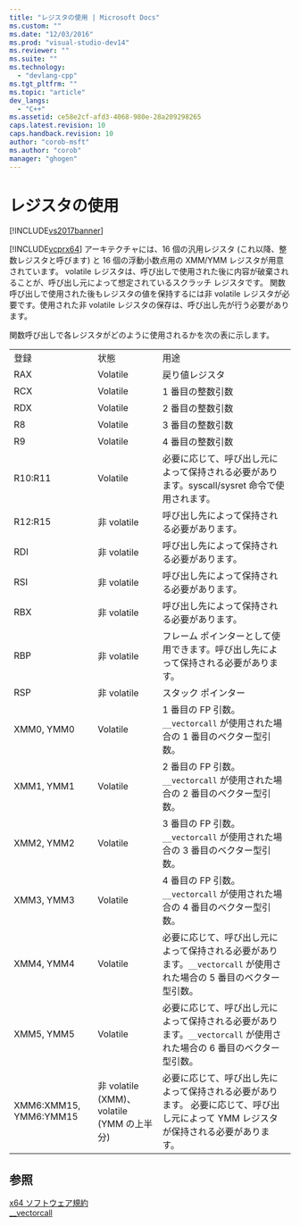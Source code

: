 ```yaml
---
title: "レジスタの使用 | Microsoft Docs"
ms.custom: ""
ms.date: "12/03/2016"
ms.prod: "visual-studio-dev14"
ms.reviewer: ""
ms.suite: ""
ms.technology: 
  - "devlang-cpp"
ms.tgt_pltfrm: ""
ms.topic: "article"
dev_langs: 
  - "C++"
ms.assetid: ce58e2cf-afd3-4068-980e-28a209298265
caps.latest.revision: 10
caps.handback.revision: 10
author: "corob-msft"
ms.author: "corob"
manager: "ghogen"
---
```

# レジスタの使用
[!INCLUDE[vs2017banner](../assembler/inline/includes/vs2017banner.md)]

[!INCLUDE[vcprx64](../Token/vcprx64_md.md)] アーキテクチャには、16 個の汎用レジスタ \(これ以降、整数レジスタと呼びます\) と 16 個の浮動小数点用の XMM\/YMM レジスタが用意されています。  volatile レジスタは、呼び出しで使用された後に内容が破棄されることが、呼び出し元によって想定されているスクラッチ レジスタです。  関数呼び出しで使用された後もレジスタの値を保持するには非 volatile レジスタが必要です。使用された非 volatile レジスタの保存は、呼び出し先が行う必要があります。  
  
 関数呼び出しで各レジスタがどのように使用されるかを次の表に示します。  
  
||||  
|-|-|-|  
|登録|状態|用途|  
|RAX|Volatile|戻り値レジスタ|  
|RCX|Volatile|1 番目の整数引数|  
|RDX|Volatile|2 番目の整数引数|  
|R8|Volatile|3 番目の整数引数|  
|R9|Volatile|4 番目の整数引数|  
|R10:R11|Volatile|必要に応じて、呼び出し元によって保持される必要があります。syscall\/sysret 命令で使用されます。|  
|R12:R15|非 volatile|呼び出し先によって保持される必要があります。|  
|RDI|非 volatile|呼び出し先によって保持される必要があります。|  
|RSI|非 volatile|呼び出し先によって保持される必要があります。|  
|RBX|非 volatile|呼び出し先によって保持される必要があります。|  
|RBP|非 volatile|フレーム ポインターとして使用できます。呼び出し先によって保持される必要があります。|  
|RSP|非 volatile|スタック ポインター|  
|XMM0, YMM0|Volatile|1 番目の FP 引数。`__vectorcall` が使用された場合の 1 番目のベクター型引数。|  
|XMM1, YMM1|Volatile|2 番目の FP 引数。`__vectorcall` が使用された場合の 2 番目のベクター型引数。|  
|XMM2, YMM2|Volatile|3 番目の FP 引数。`__vectorcall` が使用された場合の 3 番目のベクター型引数。|  
|XMM3, YMM3|Volatile|4 番目の FP 引数。`__vectorcall` が使用された場合の 4 番目のベクター型引数。|  
|XMM4, YMM4|Volatile|必要に応じて、呼び出し元によって保持される必要があります。`__vectorcall` が使用された場合の 5 番目のベクター型引数。|  
|XMM5, YMM5|Volatile|必要に応じて、呼び出し元によって保持される必要があります。`__vectorcall` が使用された場合の 6 番目のベクター型引数。|  
|XMM6:XMM15, YMM6:YMM15|非 volatile \(XMM\)、volatile \(YMM の上半分\)|必要に応じて、呼び出し先によって保持される必要があります。  必要に応じて、呼び出し元によって YMM レジスタが保持される必要があります。|  
  
## 参照  
 [x64 ソフトウェア規約](../build/x64-software-conventions.md)   
 [\_\_vectorcall](../Topic/__vectorcall.md)